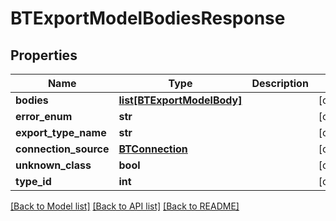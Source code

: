 # BTExportModelBodiesResponse

## Properties
Name | Type | Description | Notes
------------ | ------------- | ------------- | -------------
**bodies** | [**list[BTExportModelBody]**](BTExportModelBody.md) |  | [optional] 
**error_enum** | **str** |  | [optional] 
**export_type_name** | **str** |  | [optional] 
**connection_source** | [**BTConnection**](BTConnection.md) |  | [optional] 
**unknown_class** | **bool** |  | [optional] 
**type_id** | **int** |  | [optional] 

[[Back to Model list]](../README.md#documentation-for-models) [[Back to API list]](../README.md#documentation-for-api-endpoints) [[Back to README]](../README.md)


